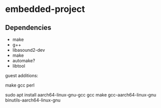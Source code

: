 # embedded-project


## Dependencies

- make
- g++
- libasound2-dev
- make
- automake?
- libtool

guest additions:

make gcc perl

sudo apt install aarch64-linux-gnu-gcc gcc make gcc-aarch64-linux-gnu binutils-aarch64-linux-gnu